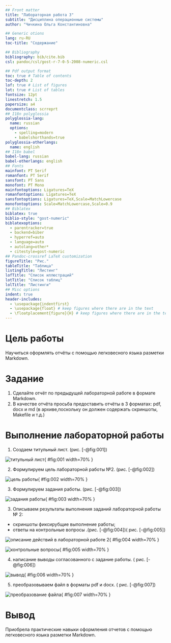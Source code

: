```yaml
---
## Front matter
title: "Лабораторная работа 3"
subtitle: "Дисциплина операционные системы"
author: "Чичкина Ольга Константиновна"

## Generic otions
lang: ru-RU
toc-title: "Содержание"

## Bibliography
bibliography: bib/cite.bib
csl: pandoc/csl/gost-r-7-0-5-2008-numeric.csl

## Pdf output format
toc: true # Table of contents
toc-depth: 2
lof: true # List of figures
lot: true # List of tables
fontsize: 12pt
linestretch: 1.5
papersize: a4
documentclass: scrreprt
## I18n polyglossia
polyglossia-lang:
  name: russian
  options:
	- spelling=modern
	- babelshorthands=true
polyglossia-otherlangs:
  name: english
## I18n babel
babel-lang: russian
babel-otherlangs: english
## Fonts
mainfont: PT Serif
romanfont: PT Serif
sansfont: PT Sans
monofont: PT Mono
mainfontoptions: Ligatures=TeX
romanfontoptions: Ligatures=TeX
sansfontoptions: Ligatures=TeX,Scale=MatchLowercase
monofontoptions: Scale=MatchLowercase,Scale=0.9
## Biblatex
biblatex: true
biblio-style: "gost-numeric"
biblatexoptions:
  - parentracker=true
  - backend=biber
  - hyperref=auto
  - language=auto
  - autolang=other*
  - citestyle=gost-numeric
## Pandoc-crossref LaTeX customization
figureTitle: "Рис."
tableTitle: "Таблица"
listingTitle: "Листинг"
lofTitle: "Список иллюстраций"
lotTitle: "Список таблиц"
lolTitle: "Листинги"
## Misc options
indent: true
header-includes:
  - \usepackage{indentfirst}
  - \usepackage{float} # keep figures where there are in the text
  - \floatplacement{figure}{H} # keep figures where there are in the text
---
```


# Цель работы

Научиться оформлять отчёты с помощью легковесного языка разметки Markdown.

# Задание

1. Сделайте отчёт по предыдущей лабораторной работе в формате Markdown.
2. В качестве отчёта просьба предоставить отчёты в 3 форматах: pdf, docx и md (в архиве,поскольку он должен содержать скриншоты, Makefile и т.д.)



# Выполнение лабораторной работы

1. Создаем титульный лист. (рис. [-@fig:001])

![титульный лист](image/1lab3.png){ #fig:001 width=70% }

2. Формулируем цель лабораторной работы №2. (рис. [-@fig:002])

![цель работы](image/2lab3.png){ #fig:002 width=70% }

3. Формулируем задания работы. (рис. [-@fig:003])

![задания работы](image/3lab3.png){ #fig:003 width=70% }

3. Описываем результаты выполнения заданий лабораторной работы № 2:
 - скриншоты фиксирубщие выполнение работы;
 - ответы на контрольные вопросы
.(рис. [-@fig:004])( рис. [-@fig:005])

![описание действий в лабораторной работе 2](image/4lab3.png){ #fig:004 width=70% }

![контрольные вопросы](image/6lab3.png){ #fig:005 width=70% }

4. написание выводы согласованного с задание работы. ( рис. [-@fig:006])

![вывод](image/5lab3.png){ #fig:006 width=70% }

5. преобразовываем файл в форматы pdf и docx. ( рис. [-@fig:007])

![преобразование файла](image/7lab3.png){ #fig:007 width=70% }

# Вывод

Приобрела практические навыки оформления отчетов с помощью легковесного языка разметки Markdown. 




